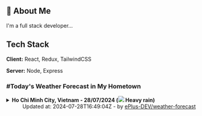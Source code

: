 ## 🚀 About Me
I'm a full stack developer...


## Tech Stack

**Client:** React, Redux, TailwindCSS

**Server:** Node, Express

### #Today's Weather Forecast in My Hometown



<details>
    <summary><b>Ho Chi Minh City, Vietnam - 28/07/2024 (<img src="https://cdn.weatherapi.com/weather/64x64/day/308.png" /> Heavy rain)</b>
    </summary>

    
<table>
    <tr>
        <th>Hour</th>
        <td>00:00</td><td>01:00</td><td>02:00</td><td>03:00</td><td>04:00</td><td>05:00</td><td>06:00</td><td>07:00</td><td>08:00</td><td>09:00</td><td>10:00</td><td>11:00</td><td>12:00</td><td>13:00</td><td>14:00</td><td>15:00</td><td>16:00</td><td>17:00</td><td>18:00</td><td>19:00</td><td>20:00</td><td>21:00</td><td>22:00</td><td>23:00</td>
    </tr>
    <tr>
        <th>Weather</th>
        <td><img src="https://cdn.weatherapi.com/weather/64x64/night/122.png"></img></td><td><img src="https://cdn.weatherapi.com/weather/64x64/night/116.png"></img></td><td><img src="https://cdn.weatherapi.com/weather/64x64/night/116.png"></img></td><td><img src="https://cdn.weatherapi.com/weather/64x64/night/116.png"></img></td><td><img src="https://cdn.weatherapi.com/weather/64x64/night/122.png"></img></td><td><img src="https://cdn.weatherapi.com/weather/64x64/night/122.png"></img></td><td><img src="https://cdn.weatherapi.com/weather/64x64/day/122.png"></img></td><td><img src="https://cdn.weatherapi.com/weather/64x64/day/122.png"></img></td><td><img src="https://cdn.weatherapi.com/weather/64x64/day/116.png"></img></td><td><img src="https://cdn.weatherapi.com/weather/64x64/day/176.png"></img></td><td><img src="https://cdn.weatherapi.com/weather/64x64/day/176.png"></img></td><td><img src="https://cdn.weatherapi.com/weather/64x64/day/353.png"></img></td><td><img src="https://cdn.weatherapi.com/weather/64x64/day/353.png"></img></td><td><img src="https://cdn.weatherapi.com/weather/64x64/day/353.png"></img></td><td><img src="https://cdn.weatherapi.com/weather/64x64/day/353.png"></img></td><td><img src="https://cdn.weatherapi.com/weather/64x64/day/302.png"></img></td><td><img src="https://cdn.weatherapi.com/weather/64x64/day/356.png"></img></td><td><img src="https://cdn.weatherapi.com/weather/64x64/day/356.png"></img></td><td><img src="https://cdn.weatherapi.com/weather/64x64/day/356.png"></img></td><td><img src="https://cdn.weatherapi.com/weather/64x64/night/356.png"></img></td><td><img src="https://cdn.weatherapi.com/weather/64x64/night/308.png"></img></td><td><img src="https://cdn.weatherapi.com/weather/64x64/night/308.png"></img></td><td><img src="https://cdn.weatherapi.com/weather/64x64/night/302.png"></img></td><td><img src="https://cdn.weatherapi.com/weather/64x64/night/302.png"></img></td>
    </tr>
    <tr>
        <th>Condition</th>
        <td width="200px">Overcast </td><td width="200px">Partly Cloudy </td><td width="200px">Partly Cloudy </td><td width="200px">Partly Cloudy </td><td width="200px">Overcast </td><td width="200px">Overcast </td><td width="200px">Overcast </td><td width="200px">Overcast </td><td width="200px">Partly Cloudy </td><td width="200px">Patchy rain nearby</td><td width="200px">Patchy rain nearby</td><td width="200px">Light rain shower</td><td width="200px">Light rain shower</td><td width="200px">Light rain shower</td><td width="200px">Light rain shower</td><td width="200px">Moderate rain</td><td width="200px">Moderate or heavy rain shower</td><td width="200px">Moderate or heavy rain shower</td><td width="200px">Moderate or heavy rain shower</td><td width="200px">Moderate or heavy rain shower</td><td width="200px">Heavy rain</td><td width="200px">Heavy rain</td><td width="200px">Moderate rain</td><td width="200px">Moderate rain</td>
    </tr>
    <tr>
        <th>Temperature</th>
        <td>25.1 °C</td><td>25 °C</td><td>24.9 °C</td><td>24.8 °C</td><td>24.7 °C</td><td>24.7 °C</td><td>24.8 °C</td><td>26 °C</td><td>27.3 °C</td><td>28.8 °C</td><td>30.4 °C</td><td>31.3 °C</td><td>31.4 °C</td><td>31 °C</td><td>30.6 °C</td><td>30.2 °C</td><td>29.3 °C</td><td>27.8 °C</td><td>26.4 °C</td><td>25.8 °C</td><td>25 °C</td><td>24.7 °C</td><td>24.7 °C</td><td>24.6 °C</td>
    </tr>
    <tr>
        <th>Wind</th>
        <td>7.9 kph</td><td>8.6 kph</td><td>8.6 kph</td><td>7.6 kph</td><td>6.8 kph</td><td>6.1 kph</td><td>4.3 kph</td><td>6.5 kph</td><td>8.3 kph</td><td>10.1 kph</td><td>10.8 kph</td><td>11.5 kph</td><td>13 kph</td><td>11.5 kph</td><td>11.9 kph</td><td>12.2 kph</td><td>9.4 kph</td><td>9 kph</td><td>9.7 kph</td><td>9.4 kph</td><td>11.2 kph</td><td>11.5 kph</td><td>10.8 kph</td><td>5.8 kph</td>
    </tr>
</table>

</details>

<div align="right">
    Updated at: 2024-07-28T16:49:04Z - by <a target="_blank"
        href="https://github.com/ePlus-DEV/weather-forecast">ePlus-DEV/weather-forecast</a>
</div>